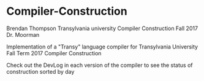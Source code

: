 # Compiler-Construction

Brendan Thompson
Transylvania university
Compiler Construction
Fall 2017
Dr. Moorman

Implementation of a "Transy" language compiler for Transylvania University Fall Term 2017 Compiler Construction

Check out the DevLog in each version of the compiler to see the status of construction sorted by day
